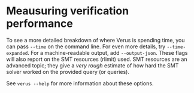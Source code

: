 # Meausuring verification performance

To see a more detailed breakdown of where Verus is spending time, you can pass
`--time` on the command line.  For even more details, try `--time-expanded`.
For a machine-readable output, add `--output-json`.  These flags will also
report on the SMT resources (rlimit) used.  SMT resources are an advanced topic;
they give a *very rough* estimate of how hard the SMT solver worked on the provided
query (or queries).

See `verus --help` for more information about these options.
